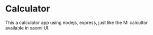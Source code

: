 # Calculator

This a calculator app using nodejs, express, just like the Mi calcultor available in xaomi UI.
